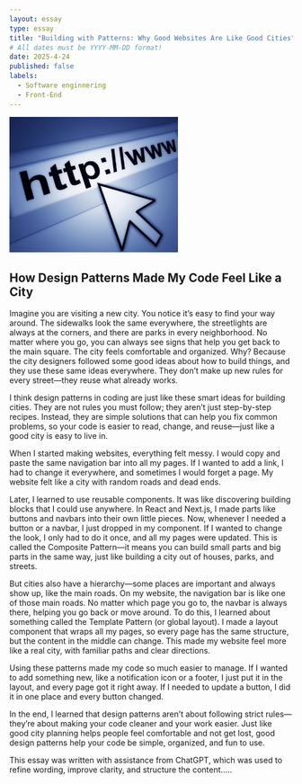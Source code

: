 ```yaml
---
layout: essay
type: essay
title: "Building with Patterns: Why Good Websites Are Like Good Cities"
# All dates must be YYYY-MM-DD format!
date: 2025-4-24
published: false
labels:
  - Software enginnering
  - Front-End
---
```


<img width="300px" class="rounded float-start pe-4" src="../img/Website.jpg">

## How Design Patterns Made My Code Feel Like a City


Imagine you are visiting a new city. You notice it’s easy to find your way around. The sidewalks look the same everywhere, the streetlights are always at the corners, and there are parks in every neighborhood. No matter where you go, you can always see signs that help you get back to the main square. The city feels comfortable and organized. Why? Because the city designers followed some good ideas about how to build things, and they use these same ideas everywhere. They don’t make up new rules for every street—they reuse what already works.

I think design patterns in coding are just like these smart ideas for building cities. They are not rules you must follow; they aren’t just step-by-step recipes. Instead, they are simple solutions that can help you fix common problems, so your code is easier to read, change, and reuse—just like a good city is easy to live in.

When I started making websites, everything felt messy. I would copy and paste the same navigation bar into all my pages. If I wanted to add a link, I had to change it everywhere, and sometimes I would forget a page. My website felt like a city with random roads and dead ends.

Later, I learned to use reusable components. It was like discovering building blocks that I could use anywhere. In React and Next.js, I made parts like buttons and navbars into their own little pieces. Now, whenever I needed a button or a navbar, I just dropped in my component. If I wanted to change the look, I only had to do it once, and all my pages were updated. This is called the Composite Pattern—it means you can build small parts and big parts in the same way, just like building a city out of houses, parks, and streets.

But cities also have a hierarchy—some places are important and always show up, like the main roads. On my website, the navigation bar is like one of those main roads. No matter which page you go to, the navbar is always there, helping you go back or move around. To do this, I learned about something called the Template Pattern (or global layout). I made a layout component that wraps all my pages, so every page has the same structure, but the content in the middle can change. This made my website feel more like a real city, with familiar paths and clear directions.

Using these patterns made my code so much easier to manage. If I wanted to add something new, like a notification icon or a footer, I just put it in the layout, and every page got it right away. If I needed to update a button, I did it in one place and every button changed.

In the end, I learned that design patterns aren’t about following strict rules—they’re about making your code cleaner and your work easier. Just like good city planning helps people feel comfortable and not get lost, good design patterns help your code be simple, organized, and fun to use.


This essay was written with assistance from ChatGPT, which was used to refine wording, improve clarity, and structure the content.....
